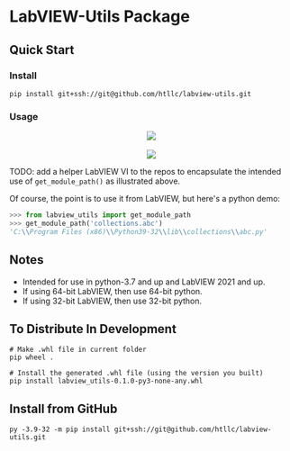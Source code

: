 # LabVIEW-Utils Package

## Quick Start
### Install
```console
pip install git+ssh://git@github.com/htllc/labview-utils.git
```

### Usage
<p align="center">
    <img src="https://user-images.githubusercontent.com/7851827/228423618-214d9fc4-4b1a-4c2e-9afd-6e27e5c95487.png">
    <br><br>
    <img src="https://user-images.githubusercontent.com/7851827/228423664-3f065cd6-cff8-440e-a00e-0113a8fdf367.png">
</p>

TODO: add a helper LabVIEW VI to the repos to encapsulate the intended use of `get_module_path()` as illustrated above.

Of course, the point is to use it from LabVIEW, but here's a python demo:
```python
>>> from labview_utils import get_module_path
>>> get_module_path('collections.abc')
'C:\\Program Files (x86)\\Python39-32\\lib\\collections\\abc.py'
```

## Notes
- Intended for use in python-3.7 and up and LabVIEW 2021 and up.
- If using 64-bit LabVIEW, then use 64-bit python.
- If using 32-bit LabVIEW, then use 32-bit python.

## To Distribute In Development

    # Make .whl file in current folder
    pip wheel .

    # Install the generated .whl file (using the version you built)
    pip install labview_utils-0.1.0-py3-none-any.whl

## Install from GitHub

    py -3.9-32 -m pip install git+ssh://git@github.com/htllc/labview-utils.git